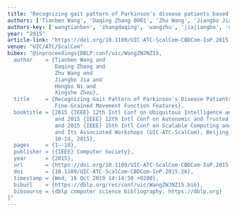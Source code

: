 ```yaml
---
title: "Recognizing gait pattern of Parkinson's disease patients based on fine-grained movement function features"
authors: ['Tianben Wang', 'Daqing Zhang 0001', 'Zhu Wang', 'Jiangbo Jia', 'Hongbo Ni', 'Xingshe Zhou']
authors-key: ['wangtianben', 'zhangdaqing', 'wangzhu', 'jiajiangbo', 'nihongbo', 'zhouxingshe']
year: "2015"
article-link: "https://doi.org/10.1109/UIC-ATC-ScalCom-CBDCom-IoP.2015.26"
venue: "UIC/ATC/ScalCom"
bibex: "@inproceedings{DBLP:conf/uic/WangZWJNZ15,
  author    = {Tianben Wang and
               Daqing Zhang and
               Zhu Wang and
               Jiangbo Jia and
               Hongbo Ni and
               Xingshe Zhou},
  title     = {Recognizing Gait Pattern of Parkinson's Disease Patients Based on
               Fine-Grained Movement Function Features},
  booktitle = {2015 {IEEE} 12th Intl Conf on Ubiquitous Intelligence and Computing
               and 2015 {IEEE} 12th Intl Conf on Autonomic and Trusted Computing
               and 2015 {IEEE} 15th Intl Conf on Scalable Computing and Communications
               and Its Associated Workshops (UIC-ATC-ScalCom), Beijing, China, August
               10-14, 2015},
  pages     = {1--10},
  publisher = {{IEEE} Computer Society},
  year      = {2015},
  url       = {https://doi.org/10.1109/UIC-ATC-ScalCom-CBDCom-IoP.2015.26},
  doi       = {10.1109/UIC-ATC-ScalCom-CBDCom-IoP.2015.26},
  timestamp = {Wed, 16 Oct 2019 14:14:50 +0200},
  biburl    = {https://dblp.org/rec/conf/uic/WangZWJNZ15.bib},
  bibsource = {dblp computer science bibliography, https://dblp.org}
}"
---
```

